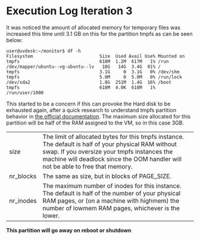 # Execution Log Iteration 3

It was noticed the amount of allocated memory for temporary files was  increased this time until 3.1 GB on this for the partition tmpfs as can be seen below:

~~~shell
user@uvdesk:~/monitor$ df -h                                                                         
Filesystem                         Size  Used Avail Use% Mounted on                                                                             
tmpfs                              618M  1.2M  617M   1% /run                                                                                   
/dev/mapper/ubuntu--vg-ubuntu--lv   18G   14G  3.4G  81% /                                                                                      
tmpfs                              3.1G     0  3.1G   0% /dev/shm                                                                               
tmpfs                              5.0M     0  5.0M   0% /run/lock                                                                              
/dev/sda2                          1.8G  251M  1.4G  16% /boot                                                                                  
tmpfs                              618M  4.0K  618M   1% /run/user/1000
~~~

This started to be a concern if this can provoke the Hard disk to be exhausted again, after a quick research to understand tmpfs partition behavior in [the official documentation](https://docs.kernel.org/filesystems/tmpfs.html?highlight=tmpfs). The maximum size allocated for this partition will be half of the RAM assigned to the VM, so in this case 3GB.

|   |   |
|---|---|
|size|The limit of allocated bytes for this tmpfs instance. The default is half of your physical RAM without swap. If you oversize your tmpfs instances the machine will deadlock since the OOM handler will not be able to free that memory.|
|nr_blocks|The same as size, but in blocks of PAGE_SIZE.|
|nr_inodes|The maximum number of inodes for this instance. The default is half of the number of your physical RAM pages, or (on a machine with highmem) the number of lowmem RAM pages, whichever is the lower.|

**This partition will go away on reboot or shutdown**

